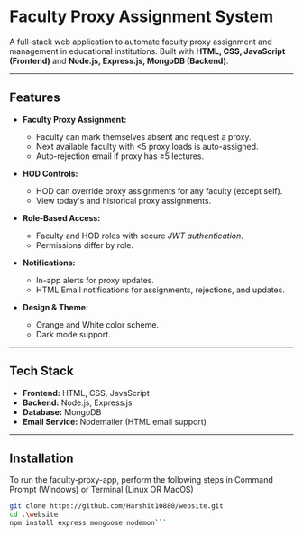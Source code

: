 # Faculty Proxy Assignment System

A full-stack web application to automate faculty proxy assignment and management in educational institutions. Built with **HTML, CSS, JavaScript (Frontend)** and **Node.js, Express.js, MongoDB (Backend)**.

---

## Features

- **Faculty Proxy Assignment:**
  - Faculty can mark themselves absent and request a proxy.
  - Next available faculty with <5 proxy loads is auto-assigned.
  - Auto-rejection email if proxy has ≥5 lectures.

- **HOD Controls:**
  - HOD can override proxy assignments for any faculty (except self).
  - View today's and historical proxy assignments.

- **Role-Based Access:**
  - Faculty and HOD roles with secure *JWT authentication*.
  - Permissions differ by role.

- **Notifications:**
  - In-app alerts for proxy updates.
  - HTML Email notifications for assignments, rejections, and updates.

- **Design & Theme:**
  - Orange and White color scheme.
  - Dark mode support.
---

## Tech Stack

- **Frontend:** HTML, CSS, JavaScript
- **Backend:** Node.js, Express.js
- **Database:** MongoDB
- **Email Service:** Nodemailer (HTML email support)

---

## Installation
  To run the faculty-proxy-app, perform the following steps in Command Prompt (Windows) or Terminal (Linux OR MacOS)
```bash
git clone https://github.com/Harshit10880/website.git
cd .\website
npm install express mongoose nodemon```
